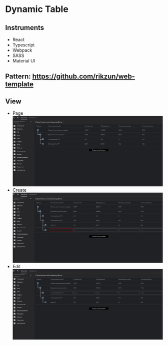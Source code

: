 
# Dynamic Table

## Instruments

- React
- Typescript
- Webpack
- SASS
- Material UI

## Pattern: <https://github.com/rikzun/web-template> 

## View

- Page
![Page](./ImagesReadme/page.png)
- Create
![create](./ImagesReadme/create.png)
- Edit
![Edit](./ImagesReadme/Edit.png)
